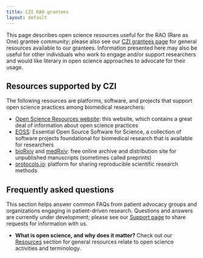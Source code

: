 ```yaml
---
title: CZI RAO grantees
layout: default
---
```


This page describes open science resources useful for the RAO (Rare as One) 
grantee community;
please also see our [CZI grantees page](/open-science/czi-grantees)
for general resources available to our grantees.
Information presented here may also be useful for other individuals who work to engage 
and/or support researchers and would like literary in open science approaches to 
advocate for their usage. 

## Resources supported by CZI

The following resources are platforms, software, and projects 
that support open science practices among biomedical researchers:

- [Open Science Resources website](https://chanzuckerberg.github.io/open-science/): this website, which contains a great deal of information about open science practices
- [EOSS](https://chanzuckerberg.com/eoss/): Essential Open Source Software for Science, a collection of software projects foundational for biomedical research that is available for researchers
- [bioRxiv](https://www.biorxiv.org/) and [medRxiv](https://www.medrxiv.org/): free online archive and distribution site for unpublished manuscripts (sometimes called preprints)
- [protocols.io](https://www.protocols.io/): platform for sharing reproducible scientific research methods

## Frequently asked questions

This section helps answer common FAQs from patient advocacy groups 
and organizations engaging in patient-driven research.
Questions and answers are currently under development;
please see our [Support page](/open-science/SUPPORT)
to share requests for information with us.

- **What is open science, and why does it matter?** Check out our [Resources](/open-science/resources/overview) section for general resources relate to open science activities and terminology.
